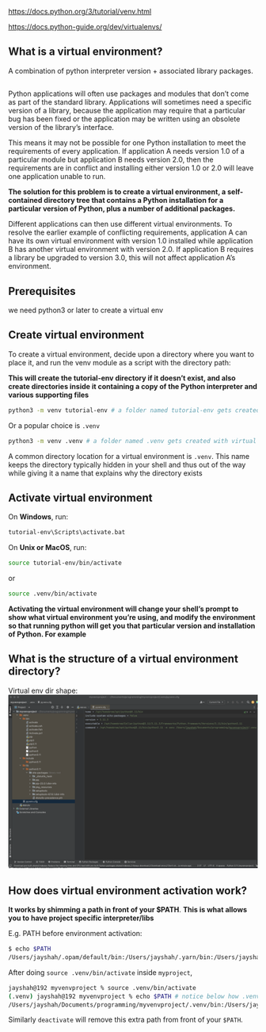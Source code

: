 

https://docs.python.org/3/tutorial/venv.html

https://docs.python-guide.org/dev/virtualenvs/


## What is a virtual environment?

A combination of python interpreter version + associated library packages.

## 

Python applications will often use packages and modules that don’t come as part of the standard library. Applications will sometimes need a specific version of a library, because the application may require that a particular bug has been fixed or the application may be written using an obsolete version of the library’s interface.

This means it may not be possible for one Python installation to meet the requirements of every application. If application A needs version 1.0 of a particular module but application B needs version 2.0, then the requirements are in conflict and installing either version 1.0 or 2.0 will leave one application unable to run.

**The solution for this problem is to create a virtual environment, a self-contained directory tree that contains a Python installation for a particular version of Python, plus a number of additional packages.**

Different applications can then use different virtual environments. To resolve the earlier example of conflicting requirements, application A can have its own virtual environment with version 1.0 installed while application B has another virtual environment with version 2.0. If application B requires a library be upgraded to version 3.0, this will not affect application A’s environment.

## Prerequisites

we need python3 or later to create a virtual env

## Create virtual environment

To create a virtual environment, decide upon a directory where you want to place it, and run the venv module as a script with the directory path:

**This will create the tutorial-env directory if it doesn’t exist, and also create directories inside it containing a copy of the Python interpreter and various supporting files**

```sh
python3 -m venv tutorial-env # a folder named tutorial-env gets created with virtual env info
```


Or a popular choice is `.venv` 
```sh
python3 -m venv .venv # a folder named .venv gets created with virtual env info
```

A common directory location for a virtual environment is `.venv`. This name keeps the directory typically hidden in your shell and thus out of the way while giving it a name that explains why the directory exists

## Activate virtual environment

On **Windows**, run:
```sh
tutorial-env\Scripts\activate.bat
```
On **Unix or MacOS**, run:
```sh
source tutorial-env/bin/activate
```
or 
```sh
source .venv/bin/activate
```

**Activating the virtual environment will change your shell’s prompt to show what virtual environment you’re using, and modify the environment so that running python will get you that particular version and installation of Python. For example**


## What is the structure of a virtual environment directory?

Virtual env dir shape: ![here](images/virtualenvdir.png)

## How does virtual environment activation work?

**It works by shimming a path in front of your $PATH**. **This is what allows you to have project specific interpreter/libs**

E.g. PATH before environment activation:
```sh
$ echo $PATH
/Users/jayshah/.opam/default/bin:/Users/jayshah/.yarn/bin:/Users/jayshah/.config/yarn/global/node_modules/.bin:/Users/jayshah/.rbenv/shims:/Users/jayshah/opt/anaconda3/bin:/Users/jayshah/.gem/bin:/Users/jayshah/.rbenv/shims:/Users/jayshah/.nvm/versions/node/v16.13.1/bin:/opt/homebrew/bin:/opt/homebrew/sbin:/usr/local/bin:/System/Cryptexes/App/usr/bin:/usr/bin:/bin:/usr/sbin:/sbin:/Library/TeX/texbin:/usr/local/go/bin:/usr/local/MacGPG2/bin:/usr/local/share/dotnet:~/.dotnet/tools:/Library/Apple/usr/bin:/Library/Frameworks/Mono.framework/Versions/Current/Commands:/Applications/Wireshark.app/Contents/MacOS:/var/run/com.apple.security.cryptexd/codex.system/bootstrap/usr/local/bin:/var/run/com.apple.security.cryptexd/codex.system/bootstrap/usr/bin:/var/run/com.apple.security.cryptexd/codex.system/bootstrap/usr/appleinternal/bin:/Users/jayshah/.cargo/bin:/Users/jayshah/Library/Android/sdk/emulator:/Users/jayshah/Library/Android/sdk/tools:/Users/jayshah/Library/Android/sdk/tools/bin:/Users/jayshah/Library/Android/sdk/platform-tools:/Users/jayshah/Documents/depot_tools:/Users/jayshah/Documents/depot_tools
```

After doing `source .venv/bin/activate` inside `myproject`,
```sh
jayshah@192 myvenvproject % source .venv/bin/activate
(.venv) jayshah@192 myvenvproject % echo $PATH # notice below how .venv/bin is appended to front of $PATH
/Users/jayshah/Documents/programming/myvenvproject/.venv/bin:/Users/jayshah/.opam/default/bin:/Users/jayshah/.yarn/bin:/Users/jayshah/.config/yarn/global/node_modules/.bin:/Users/jayshah/.rbenv/shims:/Users/jayshah/opt/anaconda3/bin:/Users/jayshah/.gem/bin:/Users/jayshah/.rbenv/shims:/Users/jayshah/.nvm/versions/node/v16.13.1/bin:/opt/homebrew/bin:/opt/homebrew/sbin:/usr/local/bin:/System/Cryptexes/App/usr/bin:/usr/bin:/bin:/usr/sbin:/sbin:/Library/TeX/texbin:/usr/local/go/bin:/usr/local/MacGPG2/bin:/usr/local/share/dotnet:~/.dotnet/tools:/Library/Apple/usr/bin:/Library/Frameworks/Mono.framework/Versions/Current/Commands:/Applications/Wireshark.app/Contents/MacOS:/var/run/com.apple.security.cryptexd/codex.system/bootstrap/usr/local/bin:/var/run/com.apple.security.cryptexd/codex.system/bootstrap/usr/bin:/var/run/com.apple.security.cryptexd/codex.system/bootstrap/usr/appleinternal/bin:/Users/jayshah/.cargo/bin:/Users/jayshah/Library/Android/sdk/emulator:/Users/jayshah/Library/Android/sdk/tools:/Users/jayshah/Library/Android/sdk/tools/bin:/Users/jayshah/Library/Android/sdk/platform-tools:/Users/jayshah/Documents/depot_tools:/Users/jayshah/Documents/depot_tools
```
Similarly `deactivate` will remove this extra path from front of your `$PATH`.